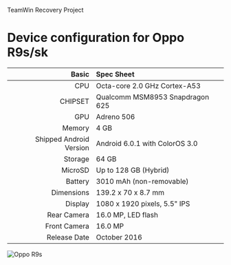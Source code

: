 TeamWin Recovery Project

Device configuration for Oppo R9s/sk
=====================================================

Basic   | Spec Sheet
-------:|:-------------------------
CPU     | Octa-core 2.0 GHz Cortex-A53
CHIPSET | Qualcomm MSM8953 Snapdragon 625
GPU     | Adreno 506
Memory  | 4 GB
Shipped Android Version | Android 6.0.1 with ColorOS 3.0
Storage | 64 GB
MicroSD | Up to 128 GB (Hybrid)
Battery | 3010 mAh (non-removable)
Dimensions | 139.2 x 70 x 8.7 mm
Display | 1080 x 1920 pixels, 5.5" IPS
Rear Camera  | 16.0 MP, LED flash
Front Camera | 16.0 MP
Release Date | October 2016

![Oppo R9s](https://i.ibb.co/1R9dJmZ/22840bb277a236c041002e7ad33d202ad618764d3c93a8748e74c4e8f9c82ae6-0.webp)
